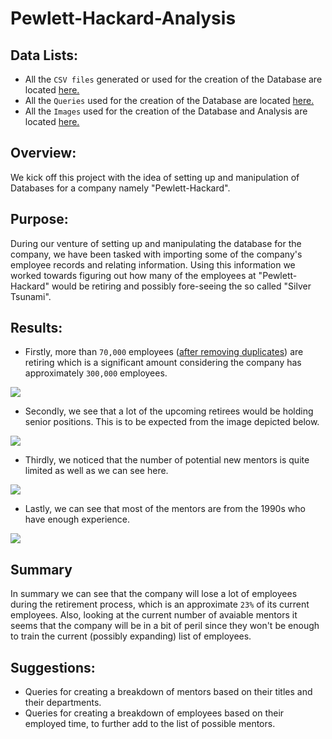 # Pewlett-Hackard-Analysis

## Data Lists:
* All the `CSV files` generated or used for the creation of the Database are located [here.](https://github.com/mubeenkh4u/RBC-Module-7-Employee-Database-with-SQL/tree/main/Data)
* All the `Queries` used for the creation of the Database are located [here.](https://github.com/mubeenkh4u/RBC-Module-7-Employee-Database-with-SQL/tree/main/Queries)
* All the `Images` used for the creation of the Database and Analysis are located [here.](https://github.com/mubeenkh4u/RBC-Module-7-Employee-Database-with-SQL/tree/main/Images)

## Overview:
We kick off this project with the idea of setting up and manipulation of Databases for a company namely "Pewlett-Hackard".

## Purpose:
During our venture of setting up and manipulating the database for the company, we have been tasked with importing some of the company's employee records and relating information.
Using this information we worked towards figuring out how many of the employees at "Pewlett-Hackard" would be retiring and possibly fore-seeing the so called "Silver Tsunami".

## Results:
* Firstly, more than `70,000` employees ([after removing duplicates](https://github.com/mubeenkh4u/RBC-Module-7-Employee-Database-with-SQL/tree/main/Images/Retirement_Titles.png)) are retiring which is a significant amount considering the company has approximately `300,000` employees.
<img src="https://github.com/mubeenkh4u/RBC-Module-7-Employee-Database-with-SQL/blob/main/Images/Unique_Titles.png">

* Secondly, we see that a lot of the upcoming retirees would be holding senior positions. This is to be expected from the image depicted below.
<img src="https://github.com/mubeenkh4u/RBC-Module-7-Employee-Database-with-SQL/blob/main/Images/Retiring_Titles.png">

* Thirdly, we noticed that the number of potential new mentors is quite limited as well as we can see here.
<img src="https://github.com/mubeenkh4u/RBC-Module-7-Employee-Database-with-SQL/blob/main/Images/Available_Mentees.png">

* Lastly, we can see that most of the mentors are from the 1990s who have enough experience.
<img src="https://github.com/mubeenkh4u/RBC-Module-7-Employee-Database-with-SQL/blob/main/Images/Mentorship_Eligibility.png">

## Summary
In summary we can see that the company will lose a lot of employees during the retirement process, which is an approximate `23%` of its current employees.
Also, looking at the current number of avaiable mentors it seems that the company will be in a bit of peril since they won't be enough to train the current (possibly expanding) list of employees.

## Suggestions:
* Queries for creating a breakdown of mentors based on their titles and their departments.
* Queries for creating a breakdown of employees based on their employed time, to further add to the list of possible mentors.
